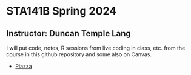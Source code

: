 #  STA141B Spring 2024
## Instructor: Duncan Temple Lang

I will put code, notes, R sessions from live coding in class, etc. from the course in this github repository and some also on Canvas.


+ [Piazza](https://piazza.com/class/lufnnjs0ub36ht)
